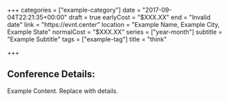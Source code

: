 +++
categories = ["example-category"]
date = "2017-09-04T22:21:35+00:00"
draft = true
earlyCost = "$XXX.XX"
end = "Invalid date"
link = "https://evnt.center"
location = "Example Name, Example City, Example State"
normalCost = "$XXX.XX"
series = ["year-month"]
subtitle = "Example Subtitle"
tags = ["example-tag"]
title = "think"

+++

## Conference Details: 

Example Content. Replace with details.
